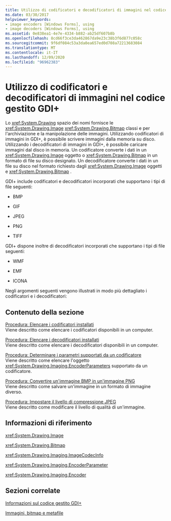 ```yaml
---
title: Utilizzo di codificatori e decodificatori di immagini nel codice gestito GDI+
ms.date: 03/30/2017
helpviewer_keywords:
- image encoders [Windows Forms], using
- image decoders [Windows Forms], using
ms.assetid: 0e838ea1-4e7e-4334-b882-ab25df607b8b
ms.openlocfilehash: 8cd66f3ce3da462867da9e23c38b3f6d877c058c
ms.sourcegitcommit: 9f6df084c53a3da0ea657ed0d708a72213683084
ms.translationtype: MT
ms.contentlocale: it-IT
ms.lasthandoff: 12/09/2020
ms.locfileid: "96962383"
---
```

# <a name="using-image-encoders-and-decoders-in-managed-gdi"></a>Utilizzo di codificatori e decodificatori di immagini nel codice gestito GDI+
Lo <xref:System.Drawing> spazio dei nomi fornisce le <xref:System.Drawing.Image> <xref:System.Drawing.Bitmap> classi e per l'archiviazione e la manipolazione delle immagini. Utilizzando codificatori di immagini in GDI+, è possibile scrivere immagini dalla memoria su disco. Utilizzando i decodificatori di immagini in GDI+, è possibile caricare immagini dal disco in memoria. Un codificatore converte i dati in un <xref:System.Drawing.Image> oggetto o <xref:System.Drawing.Bitmap> in un formato di file su disco designato. Un decodificatore converte i dati in un file su disco nel formato richiesto dagli <xref:System.Drawing.Image> oggetti e <xref:System.Drawing.Bitmap> .  
  
 GDI+ include codificatori e decodificatori incorporati che supportano i tipi di file seguenti:  
  
- BMP  
  
- GIF  
  
- JPEG  
  
- PNG  
  
- TIFF  
  
 GDI+ dispone inoltre di decodificatori incorporati che supportano i tipi di file seguenti:  
  
- WMF  
  
- EMF  
  
- ICONA  
  
 Negli argomenti seguenti vengono illustrati in modo più dettagliato i codificatori e i decodificatori:  
  
## <a name="in-this-section"></a>Contenuto della sezione  
 [Procedura: Elencare i codificatori installati](how-to-list-installed-encoders.md)  
 Viene descritto come elencare i codificatori disponibili in un computer.  
  
 [Procedura: Elencare i decodificatori installati](how-to-list-installed-decoders.md)  
 Viene descritto come elencare i decodificatori disponibili in un computer.  
  
 [Procedura: Determinare i parametri supportati da un codificatore](how-to-determine-the-parameters-supported-by-an-encoder.md)  
 Viene descritto come elencare l'oggetto <xref:System.Drawing.Imaging.EncoderParameters> supportato da un codificatore.  
  
 [Procedura: Convertire un'immagine BMP in un'immagine PNG](how-to-convert-a-bmp-image-to-a-png-image.md)  
 Viene descritto come salvare un'immagine in un formato di immagine diverso.  
  
 [Procedura: Impostare il livello di compressione JPEG](how-to-set-jpeg-compression-level.md)  
 Viene descritto come modificare il livello di qualità di un'immagine.  
  
## <a name="reference"></a>Informazioni di riferimento  
 <xref:System.Drawing.Image>  
  
 <xref:System.Drawing.Bitmap>  
  
 <xref:System.Drawing.Imaging.ImageCodecInfo>  
  
 <xref:System.Drawing.Imaging.EncoderParameter>  
  
 <xref:System.Drawing.Imaging.Encoder>  
  
## <a name="related-sections"></a>Sezioni correlate  
 [Informazioni sul codice gestito GDI+](about-gdi-managed-code.md)  
  
 [Immagini, bitmap e metafile](images-bitmaps-and-metafiles.md)
